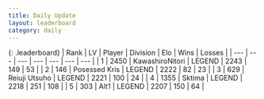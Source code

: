 ```yaml
---
title: Daily Update
layout: leaderboard
category: daily
---
```


{: .leaderboard}
| Rank | LV | Player | Division | Elo | Wins | Losses |
| --- | --- | --- | --- | --- | --- | --- |
| <span data-change="0">1</span> | 2450 | <span title="ID: 164871">KawashiroNitori</span> | LEGEND | <span data-change="0">2243</span> | <span data-change="0">149</span> | <span data-change="0">53</span> |
| <span data-change="0">2</span> | 146 | <span title="ID: 402846">Posessed Kris</span> | LEGEND | <span data-change="0">2222</span> | <span data-change="0">82</span> | <span data-change="0">23</span> |
| <span data-change="8">3</span> | 629 | <span title="ID: 335720">Reiuji Utsuho</span> | LEGEND | <span data-change="62">2221</span> | <span data-change="19">100</span> | <span data-change="3">24</span> |
| <span data-change="3">4</span> | 1355 | <span title="ID: 353063">Sktima</span> | LEGEND | <span data-change="26">2218</span> | <span data-change="13">251</span> | <span data-change="4">108</span> |
| <span data-change="-1">5</span> | 303 | <span title="ID: 443550">Alt1</span> | LEGEND | <span data-change="3">2207</span> | <span data-change="1">150</span> | <span data-change="0">64</span> |